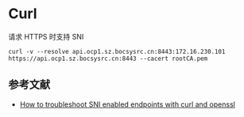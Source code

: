 # Curl

请求 HTTPS 时支持 SNI

```
curl -v --resolve api.ocp1.sz.bocsysrc.cn:8443:172.16.230.101 https://api.ocp1.sz.bocsysrc.cn:8443 --cacert rootCA.pem
```

## 参考文献

- [How to troubleshoot SNI enabled endpoints with curl and openssl](https://www.suse.com/support/kb/doc/?id=000020154)
